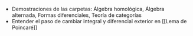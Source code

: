 - Demostraciones de las carpetas: Álgebra homológica, Álgebra alternada, Formas diferenciales, Teoría de categorías
- Entender el paso de cambiar integral y diferencial exterior en [[Lema de Poincaré]]